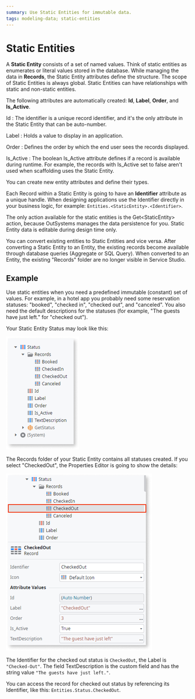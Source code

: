 ```yaml
---
summary: Use Static Entities for immutable data.
tags: modeling-data; static-entities
---
```


# Static Entities

A **Static Entity** consists of a set of named values. Think of static entities as enumerates or literal values stored in the database. While managing the data in **Records**, the Static Entity attributes define the structure. The scope of Static Entities is always global. Static Entities can have relationships with static and non-static entities.

The following attributes are automatically created: **Id**, **Label**, **Order**, and **Is_Active**. 

Id
:   The identifier is a unique record identifier, and it's the only attribute in the Static Entity that can be auto-number.

Label
:   Holds a value to display in an application.

Order
:   Defines the order by which the end user sees the records displayed.

Is_Active
:   The boolean Is_Active attribute defines if a record is available during runtime. For example, the records with Is_Active set to false aren't used when scaffolding uses the Static Entity.

You can create new entity attributes and define their types.

Each Record within a Static Entity is going to have an **Identifier** attribute as a unique handle. When designing applications use the Identifier directly in your business logic, for example: `Entities.<StaticEntity>.<Identifier>`.

The only action available for the static entities is the Get&lt;StaticEntity&gt; action, because OutSystems manages the data persistence for you. Static Entity data is editable during design time only.

You can convert existing entities to Static Entities and vice versa. After converting a Static Entity to an Entity, the existing records become available through database queries (Aggregate or SQL Query). When converted to an Entity, the existing "Records" folder are no longer visible in Service Studio.

## Example

Use static entities when you need a predefined immutable (constant) set of values. For example, in a hotel app you probably need some reservation statuses: "booked", "checked in", "checked out", and "canceled". You also need the default descriptions for the statuses (for example, "The guests have just left." for "checked out").

Your Static Entity Status may look like this:

![Static Entity example](images/static-entity-example.png)

The Records folder of your Static Entity contains all statuses created. If you select "CheckedOut", the Properties Editor is going to show the details:

![Static Entity - a Record example](images/static-entity-record-example.png)

The Identifier for the checked out status is `CheckedOut`, the Label is `"Checked-Out"`. The field TextDescription is the custom field and has the string value `"The guests have just left."`.

You can access the record for checked out status by referencing its Identifier, like this: `Entities.Status.CheckedOut`.
